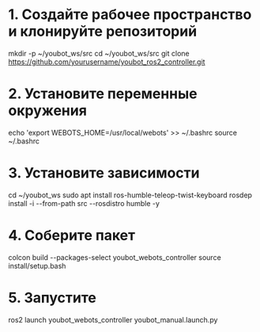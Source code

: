 # 1. Создайте рабочее пространство и клонируйте репозиторий
mkdir -p ~/youbot_ws/src
cd ~/youbot_ws/src
git clone https://github.com/yourusername/youbot_ros2_controller.git

# 2. Установите переменные окружения
echo 'export WEBOTS_HOME=/usr/local/webots' >> ~/.bashrc
source ~/.bashrc

# 3. Установите зависимости
cd ~/youbot_ws
sudo apt install ros-humble-teleop-twist-keyboard
rosdep install -i --from-path src --rosdistro humble -y

# 4. Соберите пакет
colcon build --packages-select youbot_webots_controller
source install/setup.bash

# 5. Запустите
ros2 launch youbot_webots_controller youbot_manual.launch.py
